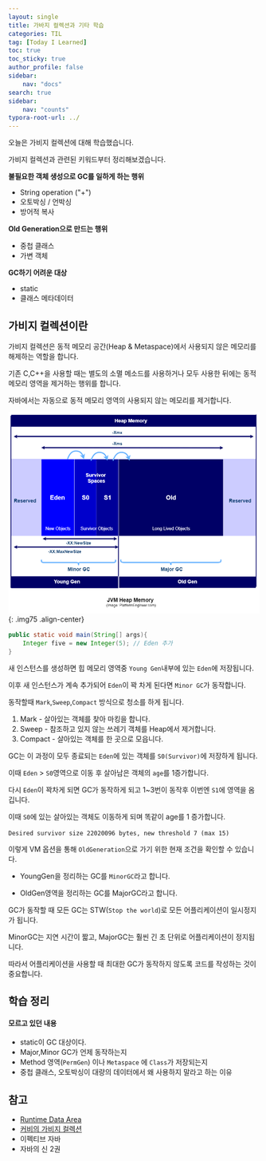 ```yaml
---
layout: single
title: 가바지 컬렉션과 기타 학습
categories: TIL
tag: [Today I Learned]
toc: true
toc_sticky: true
author_profile: false
sidebar:
    nav: "docs"
search: true
sidebar:
    nav: "counts"
typora-root-url: ../ 
---
```






  

오늘은 가비지 컬렉션에 대해 학습했습니다.

가비지 컬렉션과 관련된 키워드부터 정리해보겠습니다.

**불필요한 객체 생성으로 GC를 일하게 하는 행위**

+ String operation ("+")
+ 오토박싱 / 언박싱
+ 방어적 복사

**Old Generation으로 만드는 행위**

+ 중첩 클래스
+ 가변 객체

**GC하기 어려운 대상**

+ static
+ 클래스 메타데이터



## 가비지 컬렉션이란

가비지 컬렉션은 동적 메모리 공간(Heap & Metaspace)에서 사용되지 않은 메모리를 해제하는 역할을 합니다.

기존 C,C++을 사용할 때는 별도의 소멸 메소드를 사용하거나 모두 사용한 뒤에는 동적 메모리 영역을 제거하는 행위를 합니다.

자바에서는 자동으로 동적 메모리 영역의 사용되지 않는 메모리를 제거합니다.



![heap-memory](/../images/2024-06-24-til-20240624/heap-memory.png "이미지 출처: https://medium.com/platform-engineer/understanding-java-memory-model-1d0863f6d973"){: .img75 .align-center}

```java
public static void main(String[] args){
    Integer five = new Integer(5); // Eden 추가
}
```

새 인스턴스를 생성하면 힙 메모리 영역중 `Young Gen`내부에 있는 `Eden`에 저장됩니다.

이후 새 인스턴스가 계속 추가되어 `Eden`이 꽉 차게 된다면 `Minor GC`가 동작합니다.

동작할때 `Mark`,`Sweep`,`Compact` 방식으로 청소를 하게 됩니다.

1. Mark - 살아있는 객체를 찾아 마킹을 합니다.
2. Sweep - 참조하고 있지 않는 쓰레기 객체를 Heap에서 제거합니다.
3. Compact - 살아있는 객체를 한 곳으로 모읍니다.

GC는 이 과정이 모두 종료되는 `Eden`에 있는 객체를 `S0(Survivor)`에 저장하게 됩니다. 

이때 `Eden` > `S0`영역으로 이동 후 살아남은 객체의 `age`를 1증가합니다.

다시 `Eden`이 꽉차게 되면 GC가 동작하게 되고 1~3번이 동작후 이번엔 `S1`에 영역을 옴깁니다.

이때 `S0`에 있는 살아있는 객체도 이동하게 되며 똑같이 age를 1 증가합니다.

`Desired survivor size 22020096 bytes, new threshold 7 (max 15)` 

이렇게 VM 옵션을 통해 `OldGeneration`으로 가기 위한 현재 조건을 확인할 수 있습니다.

+ YoungGen을 정리하는 GC를 `MinorGC`라고 합니다.

+ OldGen영역을 정리하는 GC를 MajorGC라고 합니다.

GC가 동작할 때 모든 GC는 STW(`Stop the world`)로 모든 어플리케이션이 일시정지가 됩니다.

MinorGC는 지연 시간이 짧고, MajorGC는 훨씬 긴 초 단위로 어플리케이션이 정지됩니다.

따라서 어플리케이션을 사용할 때 최대한 GC가 동작하지 않도록 코드를 작성하는 것이 중요합니다.



## 학습 정리

#### 모르고 있던 내용

+ static이 GC 대상이다.
+ Major,Minor GC가 언제 동작하는지
+ Method 영역(`PermGen`) 이나 `Metaspace` 에 `Class`가 저장되는지
+ 중첩 클래스, 오토박싱이 대량의 데이터에서 왜 사용하지 말라고  하는 이유





## 참고

+ [Runtime Data Area](https://seunghyunson.tistory.com/23)
+ [커비의 가비지 컬렉션](https://youtu.be/UJDXXmuMldM?si=KobuuRxHpvxen4yB)
+ 이펙티브 자바
+ 자바의 신 2권